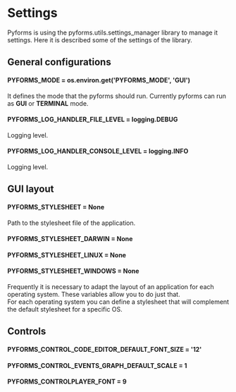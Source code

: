 # Settings

Pyforms is using the pyforms.utils.settings_manager library to manage it settings.
Here it is described some of the settings of the library.






## General configurations

#### PYFORMS_MODE = os.environ.get('PYFORMS_MODE', 'GUI')

It defines the mode that the pyforms should run. Currently pyforms can run as **GUI** or **TERMINAL** mode.

#### PYFORMS_LOG_HANDLER_FILE_LEVEL = logging.DEBUG

Logging level.

#### PYFORMS_LOG_HANDLER_CONSOLE_LEVEL = logging.INFO

Logging level.

## GUI layout

#### PYFORMS_STYLESHEET = None

Path to the stylesheet file of the application.

#### PYFORMS_STYLESHEET_DARWIN = None
#### PYFORMS_STYLESHEET_LINUX = None
#### PYFORMS_STYLESHEET_WINDOWS = None

Frequently it is necessary to adapt the layout of an application for each operating system. These variables allow you to do just that.  
For each operating system you can define a stylesheet that will complement the default stylesheet for a specific OS.



## Controls

#### PYFORMS_CONTROL_CODE_EDITOR_DEFAULT_FONT_SIZE = '12'
#### PYFORMS_CONTROL_EVENTS_GRAPH_DEFAULT_SCALE = 1
#### PYFORMS_CONTROLPLAYER_FONT = 9


